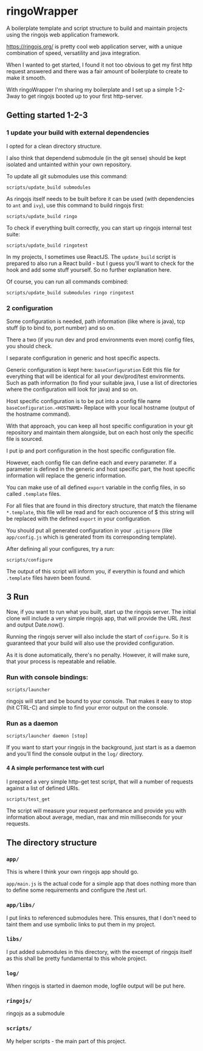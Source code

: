 # ringoWrapper
A boilerplate template and script structure to build and maintain projects using the ringojs web application framework.

https://ringojs.org/ is pretty cool web application server, with a unique combination of speed, versatility and java integration.

When I wanted to get started, I found it not too obvious to get my first http request answered and there was a fair
amount of boilerplate to create to make it smooth.

With ringoWrapper I'm sharing my boilerplate and I set up a simple 1-2-3way to get ringojs booted up to your first
http-server.

## Getting started 1-2-3

### 1 update your build with external dependencies

I opted for a clean directory structure.

I also think that dependend submodule (in the git sense) should be kept isolated and untainted within your own
repository.

To update all git submodules use this command:
```
scripts/update_build submodules
```

As ringojs itself needs to be built before it can be used (with dependencies to `ant` and `ivy`), use this
command to build ringojs first:
```
scripts/update_build ringo
```

To check if everything built correctly, you can start up ringojs internal test suite:
```
scripts/update_build ringotest
```

In my projects, I sometimes use ReactJS. The `update_build` script is prepared to also run a React build - but I guess
you'll want to check for the hook and add some stuff yourself. So no further explanation here.

Of course, you can run all commands combined:
```
scripts/update_build submodules ringo ringotest
```

### 2 configuration

Some configuration is needed, path information (like where is java), tcp stuff (ip to bind to, port number) and so on.

There a two (if you run dev and prod environments even more) config files, you should check.

I separate configuration in generic and host specific aspects.

Generic configuration is kept here: `baseConfiguration`
Edit this file for everything that will be identical for all your dev/prod/test environments. Such as path information
(to find your suitable java, I use a list of directories where the configuration will look for java) and so on.

Host specific configuration is to be put into a config file name `baseConfiguration.<HOSTNAME>`
Replace <HOSTNAME> with your local hostname (output of the hostname command).

With that approach, you can keep all host specific configuration in your git repository and maintain them alongside,
but on each host only the specific file is sourced.

I put ip and port configuration in the host specific configuration file.

However, each config file can define each and every parameter. If a parameter is defined in the generic and host
specific part, the host specific information will replace the generic information.

You can make use of all defined `export` variable in the config files, in so called `.template` files.

For all files that are found in this directory structure, that match the filename `*.template`, this file will be read
and for each occurence of $<VARIABLE-NAME> this string will be replaced with the defined `export` in your configuration.

You should put all generated configuration in your `.gitignore` (like `app/config.js` which is generated from its
corresponding template).

After defining all your configures, try a run:
```
scripts/configure
```
The output of this script will inform you, if everythin is found and which `.template` files haven been found.

## 3 Run 

Now, if you want to run what you built, start up the ringojs server.
The initial clone will include a very simple ringojs app, that will provide the URL /test and output Date.now().

Running the ringojs server will also include the start of `configure`.
So it is guaranteed that your build will also use the provided configuration.

As it is done automatically, there's no penalty. However, it will make sure, that
your process is repeatable and reliable.

### Run with console bindings:
```
scripts/launcher
```
ringojs will start and be bound to your console. That makes it easy to stop (hit CTRL-C) and simple to find your
error output on the console.

### Run as a daemon
```
scripts/launcher daemon [stop]
```
If you want to start your ringojs in the background, just start is as a daemon and you'll find the console output
in the `log/` directory.

#### 4 A simple performance test with curl
I prepared a very simple http-get test script, that will a number of requests against a list of defined URIs.
```
scripts/test_get
```
The script will measure your request performance and provide you with information about average, median, max and min
milliseconds for your requests.

## The directory structure
### `app/`
This is where I think your own ringojs app should go.

`app/main.js` is the actual code for a simple app that does nothing more
than to define some requirements and configure the /test url.

### `app/libs/`
I put links to referenced submodules here. This ensures, that I don't
need to taint them and use symbolic links to put them in my project.

### `libs/`
I put added submodules in this directory, with the excempt of ringojs itself
as this shall be pretty fundamental to this whole project.

### `log/`
When ringojs is started in daemon mode, logfile output will be put here.

### `ringojs/`
ringojs as a submodule

### `scripts/`
My helper scripts - the main part of this project.
